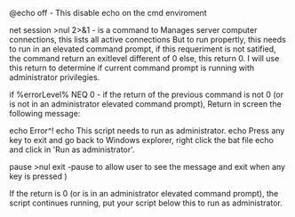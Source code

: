 @echo off - 
This disable echo on the cmd enviroment

net session >nul 2>&1 - 
is a command to  Manages server computer connections, this lists all active connections
But to run propertly, this needs to run in an elevated command prompt, if this requeriment 
is not satified, the command return an exitlevel different of 0 else, this return 0.
I will use this return to determine if current command prompt is running with administrator
privilegies.

if %errorLevel% NEQ 0 -
if the return of the previous command is not 0 (or is not in an administrator elevated command prompt),
Return in screen the following message:

  echo Error^!
  echo This script needs to run as administrator.
  echo Press any key to exit and go back to Windows explorer, right click the bat file
  echo and click in 'Run as administrator'.

  pause >nul
  exit
  -pause to allow user to see the message and exit when any key is pressed
)

If the return is 0 (or is in an administrator elevated command prompt), the script continues running, put your script below this to run as administrator. 

